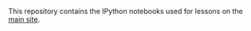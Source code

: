 This repository contains the IPython notebooks used for lessons on the [main site](ecoevo.unit.oist.jp/computing/).